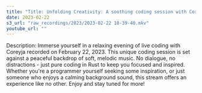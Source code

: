 ```yaml
---
title: "Title: Unfolding Creativity: A soothing coding session with Coreyja"
date: 2023-02-22
s3_url: "raw_recordings/2023/2023-02-22 18-39-40.mkv"
youtube_url: ""
---
```


Description:
Immerse yourself in a relaxing evening of live coding with Coreyja recorded on February 22, 2023. This unique coding session is set against a peaceful backdrop of soft, melodic music. No dialogue, no distractions - just pure coding in Rust to keep you focused and inspired. Whether you're a programmer yourself seeking some inspiration, or just someone who enjoys a calming background sound, this stream offers an experience like no other. Enjoy and stay tuned for more!
